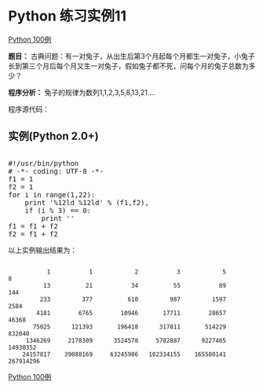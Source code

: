 Python 练习实例11
=============

 [Python 100例](python-100-examples.md)


 **题目：** 古典问题：有一对兔子，从出生后第3个月起每个月都生一对兔子，小兔子长到第三个月后每个月又生一对兔子，假如兔子都不死，问每个月的兔子总数为多少？

 **程序分析：** 兔子的规律为数列1,1,2,3,5,8,13,21....

 程序源代码：

  实例(Python 2.0+)
---------------

 <pre>

#!/usr/bin/python
# -*- coding: UTF-8 -*-
f1 = 1
f2 = 1
for i in range(1,22):
    print '%12ld %12ld' % (f1,f2),
    if (i % 3) == 0:
        print ''
f1 = f1 + f2
f2 = f1 + f2
</pre>

  以上实例输出结果为：


```

           1           1            2           3            5           8
          13          21           34          55           89         144
         233         377          610         987         1597        2584
        4181        6765        10946       17711        28657       46368
       75025      121393       196418      317811       514229      832040
     1346269     2178309      3524578     5702887      9227465    14930352
    24157817    39088169     63245986   102334155    165580141   267914296

```

[Python 100例](python-100-examples.md)
